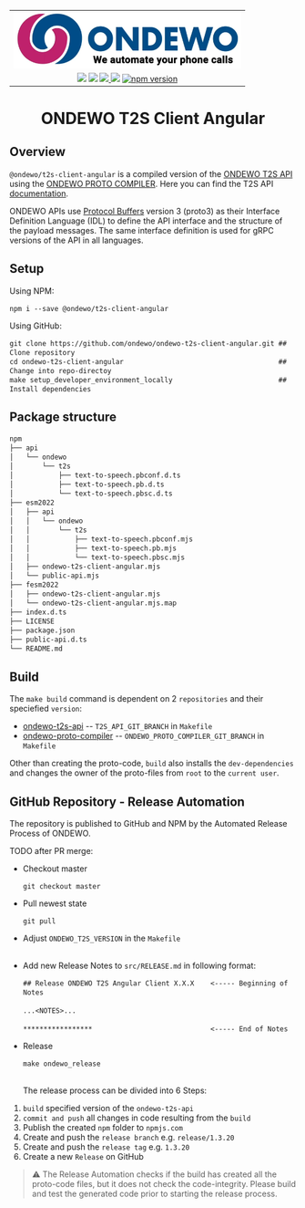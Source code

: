 <div align="center">
  <table>
    <tr>
      <td>
        <a href="https://ondewo.com/en/products/natural-language-understanding/">
            <img width="400px" src="https://raw.githubusercontent.com/ondewo/ondewo-logos/master/ondewo_we_automate_your_phone_calls.png"/>
        </a>
      </td>
    </tr>
    <tr>
       <td align="center">
          <a href="https://www.linkedin.com/company/ondewo "><img width="40px" src="https://cdn-icons-png.flaticon.com/512/3536/3536505.png"></a>
          <a href="https://www.facebook.com/ondewo"><img width="40px" src="https://cdn-icons-png.flaticon.com/512/733/733547.png"></a>
          <a href="https://twitter.com/ondewo"><img width="40px" src="https://cdn-icons-png.flaticon.com/512/733/733579.png"> </a>
          <a href="https://www.instagram.com/ondewo.ai/"><img width="40px" src="https://cdn-icons-png.flaticon.com/512/174/174855.png"></a>
          <a href="https://badge.fury.io/js/%40ondewo%2Ft2s-client-angular"><img src="https://badge.fury.io/js/%40ondewo%2Ft2s-client-angular.svg" alt="npm version" height="32"></a>
       </td>
    </tr>
  </table>
  <h1 align="center">
    ONDEWO T2S Client Angular
  </h1>
</div>

## Overview

`@ondewo/t2s-client-angular` is a compiled version of the [ONDEWO T2S API](https://github.com/ondewo/ondewo-t2s-api) using the [ONDEWO PROTO COMPILER](https://github.com/ondewo/ondewo-proto-compiler). Here you can find the T2S API [documentation](https://ondewo.github.io).

ONDEWO APIs use [Protocol Buffers](https://github.com/google/protobuf) version 3 (proto3) as their Interface Definition Language (IDL) to define the API interface and the structure of the payload messages. The same interface definition is used for gRPC versions of the API in all languages.


## Setup

Using NPM:

```shell
npm i --save @ondewo/t2s-client-angular
```

Using GitHub:

```shell
git clone https://github.com/ondewo/ondewo-t2s-client-angular.git ## Clone repository
cd ondewo-t2s-client-angular                                      ## Change into repo-directoy
make setup_developer_environment_locally                          ## Install dependencies
```

## Package structure

```
npm
├── api
│   └── ondewo
│       └── t2s
│           ├── text-to-speech.pbconf.d.ts
│           ├── text-to-speech.pb.d.ts
│           └── text-to-speech.pbsc.d.ts
├── esm2022
│   ├── api
│   │   └── ondewo
│   │       └── t2s
│   │           ├── text-to-speech.pbconf.mjs
│   │           ├── text-to-speech.pb.mjs
│   │           └── text-to-speech.pbsc.mjs
│   ├── ondewo-t2s-client-angular.mjs
│   └── public-api.mjs
├── fesm2022
│   ├── ondewo-t2s-client-angular.mjs
│   └── ondewo-t2s-client-angular.mjs.map
├── index.d.ts
├── LICENSE
├── package.json
├── public-api.d.ts
└── README.md
```

[comment]: <> (START OF GITHUB README)

## Build

The `make build` command is dependent on 2 `repositories` and their speciefied `version`:

- [ondewo-t2s-api](https://github.com/ondewo/ondewo-t2s-api) -- `T2S_API_GIT_BRANCH` in `Makefile`
- [ondewo-proto-compiler](https://github.com/ondewo/ondewo-proto-compiler) -- `ONDEWO_PROTO_COMPILER_GIT_BRANCH` in `Makefile`

Other than creating the proto-code, `build` also installs the `dev-dependencies` and changes the owner of the proto-files from `root` to the `current user`.

## GitHub Repository - Release Automation

The repository is published to GitHub and NPM by the Automated Release Process of ONDEWO.

TODO after PR merge:

- Checkout master
  ```shell
  git checkout master
  ```
- Pull newest state
  ```shell
  git pull
  ```
- Adjust `ONDEWO_T2S_VERSION` in the `Makefile` <br><br>
- Add new Release Notes to `src/RELEASE.md` in following format:

  ```
  ## Release ONDEWO T2S Angular Client X.X.X    <----- Beginning of Notes

  ...<NOTES>...

  *****************                             <----- End of Notes
  ```

- Release
  ```shell
  make ondewo_release
  ```
  <br>
  The release process can be divided into 6 Steps:

1. `build` specified version of the `ondewo-t2s-api`
2. `commit and push` all changes in code resulting from the `build`
3. Publish the created `npm` folder to `npmjs.com`
4. Create and push the `release branch` e.g. `release/1.3.20`
5. Create and push the `release tag` e.g. `1.3.20`
6. Create a new `Release` on GitHub

> :warning: The Release Automation checks if the build has created all the proto-code files, but it does not check the code-integrity. Please build and test the generated code prior to starting the release process.

[comment]: <> (END OF GITHUB README)
